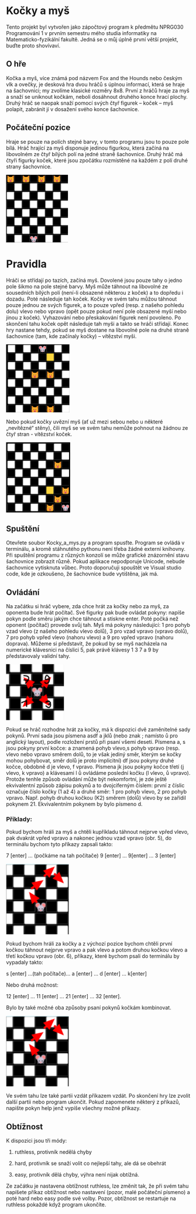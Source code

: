 # Kočky a myš 
Tento projekt byl vytvořen jako zápočtový program k předmětu NPRG030 Programování 1 v prvním semestru mého studia informatiky na Matematicko-fyzikální fakultě.
Jedná se o můj úplně první větší projekt, buďte proto shovívaví.
## O hře
Kočka a myš, více známá pod názvem Fox and the Hounds nebo českým vlk a ovečky, je desková hra
dvou hráčů s úplnou informací, která se hraje na šachovnici; my zvolíme klasické rozměry 8x8. První
z hráčů hraje za myš a snaží se uniknout kočkám, neboli dosáhnout druhého konce hrací plochy. Druhý
hráč se naopak snaží pomocí svých čtyř figurek – koček – myš polapit, zabránit jí v dosažení svého konce
šachovnice.
## Počáteční pozice
Hraje se pouze na polích stejné barvy, v tomto programu jsou to pouze pole bílá.
Hráč hrající za myš disponuje jedinou figurkou, která začíná na libovolném ze čtyř
bílých polí na jedné straně šachovnice. Druhý hráč má čtyři figurky koček, které
jsou zpočátku rozmístěné na každém z polí druhé strany šachovnice.

![alt text](images/initial-position.png)

# Pravidla
Hráči se střídají po tazích, začíná myš. Dovolené jsou pouze tahy o jedno pole
šikmo na pole stejné barvy.
Myš může táhnout na libovolné ze sousedních bílých polí (není-li obsazené některou z koček) a to
dopředu i dozadu. Poté následuje tah koček.
Kočky ve svém tahu můžou táhnout pouze jednou ze svých figurek, a to pouze vpřed (resp. z našeho
pohledu dolu) vlevo nebo vpravo (opět pouze pokud není pole obsazené myší nebo jinou
z koček). Vyhazování nebo přeskakování figurek není povoleno. Po skončení tahu koček opět následuje
tah myši a takto se hráči střídají.
Konec hry nastane tehdy, pokud se myš dostane na libovolné pole na druhé straně šachovnice (tam,
kde začínaly kočky) – vítězství myši.

![alt text](images/mouse-victory.png)

Nebo pokud kočky uvězní myš (ať už mezi sebou nebo u
některé „nevítězné“ stěny), čili myš se ve svém tahu nemůže pohnout na žádnou ze čtyř stran - vítězství koček.

![alt text](images/cats-victory.png)

## Spuštění
Otevřete soubor Kocky_a_mys.py a program spusťte. Program se ovládá v terminálu, a kromě
stáhnutého pythonu není třeba žádné externí knihovny. Při spuštění programu z různých konzolí se
může grafické znázornění stavu šachovnice zobrazit různě. Pokud aplikace nepodporuje Unicode,
nebude šachovnice vytisknuta vůbec. Proto doporučuji spouštět ve Visual studio code, kde je
ozkoušeno, že šachovnice bude vytištěna, jak má.
## Ovládání
Na začátku si hráč vybere, zda chce hrát za kočky nebo za myš, za oponenta
bude hrát počítač. Své figurky pak bude ovládat pokyny: napíše pokyn podle
směru jakým chce táhnout a stiskne enter. Poté počká než oponent (počítač)
provede svůj tah.
Myš má pokyny následující: 1 pro pohyb vzad vlevo (z našeho pohledu vlevo
dolů), 3 pro vzad vpravo (vpravo dolů), 7 pro pohyb vpřed vlevo (nahoru vlevo)
a 9 pro vpřed vpravo (nahoru doprava). Můžeme si představit, že pokud by se
myš nacházela na numerické klávesnici na číslici 5, pak právě klávesy 1 3 7 a 9
by představovaly validní tahy.

![alt text](images/mouse-movements.png)

Pokud se hráč rozhodne hrát za kočky, má k dispozici dvě zaměnitelné sady pokynů. První sada jsou
písmena asdf a jklů (nebo znak ; namísto ů pro anglický layout), podle rozložení prstů při psaní všemi
deseti. Písmena a, s jsou pokyny první kočce: a znamená pohyb vlevo,s pohyb vpravo (resp. vlevo nebo
vpravo směrem dolů, to je však jediný směr, kterým se kočky mohou pohybovat, směr dolů je proto
implicitní) df jsou pokyny druhé kočce, obdobně d je vlevo, f vpravo. Písmena jk jsou pokyny kočce třetí
(j vlevo, k vpravo) a klávesami l ů ovládáme poslední kočku (l vlevo, ů vpravo).
Protože tenhle způsob ovládání může být nekomfortní, je zde ještě ekvivalentní způsob zápisu pokynů
a to dvojciferným číslem: první z číslic označuje číslo kočky (1 až 4) a druhé směr: 1 pro pohyb vlevo, 2
pro pohyb vpravo. Např. pohyb druhou kočkou (K2) směrem (dolů) vlevo by se zařídil pokynem 21.
Ekvivalentním pokynem by bylo písmeno d.
### Příklady:
Pokud bychom hráli za myš a chtěli kupříkladu táhnout nejprve vpřed vlevo,
pak dvakrát vpřed vpravo a nakonec jednou vzad vpravo (obr. 5), do
terminálu bychom tyto příkazy zapsali takto:

7 [enter] … (počkáme na tah počítače) 9 [enter] … 9[enter] … 3 [enter]

![alt text](images/mouse-movement-example.png)

Pokud bychom hráli za kočky a
z výchozí pozice bychom chtěli první kočkou táhnout
nejprve vpravo a pak vlevo a potom druhou kočkou vlevo a
třetí kočkou vpravo (obr. 6), příkazy, které bychom psali do
terminálu by vypadaly takto:

s [enter] …(tah počítače)… a [enter] … d [enter] … k[enter]

Nebo druhá možnost: 

12 [enter] … 11 [enter] … 21 [enter] … 32 [enter]. 

Bylo by také možné oba
způsoby psaní pokynů kočkám kombinovat.

![alt text](images/mouse-movement-example.png)

Ve svém tahu lze také partii vzdát příkazem vzdát. Po skončení hry lze zvolit další partii nebo program
ukončit. Pokud zapomenete některý z příkazů, napište pokyn help jenž vypíše všechny možné příkazy.
## Obtížnost
K dispozici jsou tři módy: 

1) ruthless, protivník nedělá chyby

2) hard, protivník se snaží volit co nejlepší tahy, ale dá se obehrát

3) easy, protivník dělá chyby, výhra není nijak obtížná.

Ze začátku je nastavena obtížnost ruthless, lze změnit tak, že při svém tahu napíšete příkaz obtížnost nebo nastavení 
(pozor, malé počáteční písmeno) a poté hard nebo easy podle své volby. Pozor, obtížnost se restartuje na
ruthless pokaždé když program ukončíte.
